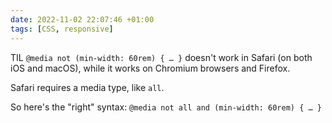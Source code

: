 ```yaml
---
date: 2022-11-02 22:07:46 +01:00
tags: [CSS, responsive]
---
```


TIL `@​media not (min-width: 60rem) { … }` doesn't work in Safari (on both iOS and macOS), while it works on Chromium browsers and Firefox.

Safari requires a media type, like `all`.

So here's the "right" syntax:
`@​media not all and (min-width: 60rem) { … }`

